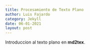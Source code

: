```yaml
---
title: Procesamiento de Texto Plano
author: Luis Fajardo
category: Jekyll
date: 06-01-2021
layout: post
---
```


Introduccion al texto plano en **md2tex**.